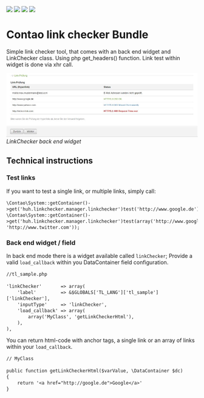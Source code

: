![](https://img.shields.io/packagist/v/heimrichhannot/contao-linkchecker-bundle.svg)
![](https://img.shields.io/packagist/dt/heimrichhannot/contao-linkchecker-bundle.svg)
[![](https://img.shields.io/travis/heimrichhannot/contao-linkchecker-bundle/master.svg)](https://travis-ci.org/heimrichhannot/contao-linkchecker-bundle/)
[![](https://img.shields.io/coveralls/heimrichhannot/contao-linkchecker-bundle/master.svg)](https://coveralls.io/github/heimrichhannot/contao-linkchecker-bundle)

# Contao link checker Bundle

Simple link checker tool, that comes with an back end widget and LinkChecker class.
Using php get_headers() function. Link test within widget is done via xhr call.

![alt fieldpalette wizard](docs/img/linkchecker-be.jpg)
*LinkChecker back end widget*


## Technical instructions

### Test links

If you want to test a single link, or multiple links, simply call:

```
\Contao\System::getContainer()->get('huh.linkchecker.manager.linkchecker')test('http://www.google.de');
\Contao\System::getContainer()->get('huh.linkchecker.manager.linkchecker')test(array('http://www.google.de', 'http://www.twitter.com'));
```

### Back end widget / field

In back end mode there is a widget available called `linkChecker`;
Provide a valid `load_callback` within you DataContainer field configuration.


```
//tl_sample.php 

'linkChecker'       => array(
	'label'         => &$GLOBALS['TL_LANG']['tl_sample']['linkChecker'],
	'inputType'     => 'linkChecker',
	'load_callback' => array(
		array('MyClass', 'getLinkCheckerHtml'),
	),
),
```

You can return html-code with anchor tags, a single link or an array of links within your `load_callback`.

```
// MyClass

public function getLinkCheckerHtml($varValue, \DataContainer $dc)
{
	return '<a href="http://google.de">Google</a>'
}

```
